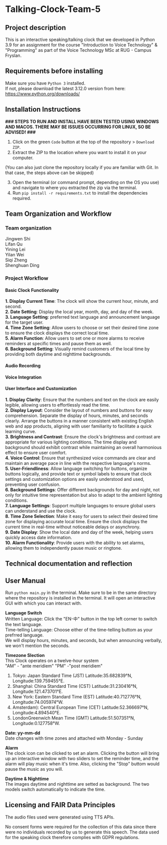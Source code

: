 # Talking-Clock-Team-5

## Project description
This is an interactive speaking/talking clock that we developed in Python 3.9 for an assignment for the course "Introduction to Voice Technology" & "Programming" as part of the Voice Technology MSc at RUG - Campus Fryslan.

## Requirements before installing
Make sure you have `Python 3` installed.  
If not, please download the latest 3.12.0 version from here:  
https://www.python.org/downloads/

## Installation Instructions

<b>\### STEPS TO RUN AND INSTALL HAVE BEEN TESTED USING WINDOWS AND MACOS. THERE MAY BE ISSUES OCCURRING FOR LINUX, SO BE ADVISED! ###</b>

1. Click on the green `Code` button at the top of the repository > `Download ZIP`.
2. Extract the ZIP to the location where you want to install it on your computer.

(You can also just clone the repository locally if you are familiar with Git. In that case,
the steps above can be skipped)

3. Open the terminal (or command prompt, depending on the OS you use) and navigate
to where you extracted the zip via the terminal.
4. Run `pip install -r requirements.txt` to install the dependencies required.

## Team Organization and Workflow
### Team organization 
Jingwen Shi  
Lifan Qu   
Yining Lei  
Yilan Wei  
Siqi Zheng  
Shenghuan Ding  

### Project Workflow

#### Basic Clock Functionality
**1. Display Current Time**: The clock will show the current hour, minute, and second.  
**2. Date Setting**: Display the local year, month, day, and day of the week.  
**3. Language Setting**: preferred text language and announcement language for the target user.  
**4. Time Zone Setting**: Allow users to choose or set their desired time zone to ensure the clock displays the correct local time.  
**5. Alarm Function**: Allow users to set one or more alarms to receive reminders at specific times and pause them as well.  
**6. Background Setting**: Visually remind customers of the local time by providing both daytime and nighttime backgrounds.  

#### Audio Recording

#### Voice Integration

#### User Interface and Customization
**1. Display Clarity**: Ensure that the numbers and text on the clock are easily legible, allowing users to effortlessly read the time.  
**2. Display Layout**: Consider the layout of numbers and buttons for easy comprehension. Separate the display of hours, minutes, and seconds clearly. Arrange the buttons in a manner consistent with existing English web and app products, aligning with user familiarity to facilitate a quick learning curve.  
**3. Brightness and Contrast**: Ensure the clock's brightness and contrast are appropriate for various lighting conditions. The time display and background should exhibit contrast while maintaining an overall harmonious effect to ensure user comfort.  
**4. Voice Control**: Ensure that synthesized voice commands are clear and maintain an average pace in line with the respective language's norms.  
**5. User-Friendliness**: Allow language switching for buttons, organize buttons logically, and provide text or symbol labels to ensure that clock settings and customization options are easily understood and used, preventing user confusion.  
**6. Background Settings**: Offer different backgrounds for day and night, not only for intuitive time representation but also to adapt to the ambient lighting conditions.  
**7. Language Settings**: Support multiple languages to ensure global users can understand and use the clock.  
**8. Time Zone Selection**: Make it easy for users to select their desired time zone for displaying accurate local time. Ensure the clock displays the current time in real-time without noticeable delays or asynchrony.  
**9. Date Display**: Show the local date and day of the week, helping users quickly access date information.  
**10. Alarm Functionality**: Provide users with the ability to set alarms, allowing them to independently pause music or ringtone.  

## Technical documentation and reflection

## User Manual
Run `python main.py` in the terminal. Make sure to be in the same directory where
the repository is installed in the terminal. It will open an interactive GUI with which
you can interact with.

**Language Switch**  
Written Language: Click the "EN-中" button in the top left corner to switch the text language.  
Time-telling Language: Choose either of the time-telling buttom as your prefrred language.  
We will display hours, minutes, and seconds, but when announcing verbally, we won't mention the seconds.

**Timezone Slection**  
This Clock operates on a twelve-hour system  
"AM" - "ante meridiem" 
"PM" -"post meridiem"  
1. Tokyo: Japan Standard Time (JST) Latitude:35.682839°N, Longitude:139.759455°E.  
2. Shanghai: China Standard Time (CST) Latitude:31.230416°N, Longitude:121.473701°E.  
3. New York: Eastern Standard Time (EST) Latitude:40.712776°N, Longitude:74.005974°W.  
4. Amsterdam): Central European Time (CET) Latitude:52.366697°N, Longitude:4.894540°E.  
5. LondonGreenwich Mean Time (GMT) Latitude:51.507351°N, Longitude:0.127758°W.  

**Date: yy-mm-dd**  
Date changes with time zones and attached with Monday - Sunday

**Alarm**  
The clock icon can be clicked to set an alarm. Clicking the button will bring up an interactive window with two sliders to set the reminder time, and the alarm will play music when it's time. Also, clicking the "Stop" buttom would pause the music as you will.

**Daytime & Nighttime**  
The images daytime and nighttime are setted as background. The two models switch automatically to indicate the time.


##  Licensing and FAIR Data Principles
The audio files used were generated using TTS APIs.

No consent forms were required for the collection of this data since there were no individuals recorded by us to generate this speech. The data used for the speaking clock therefore complies with GDPR regulations.
